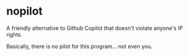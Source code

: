 # nopilot
A friendly alternative to Github Copilot that doesn't violate anyone's IP rights.

Basically, there is no pilot for this program... not even you.
